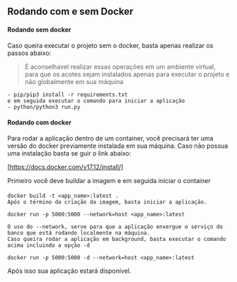 ## Rodando com e sem Docker

#### Rodando sem docker
Caso queira executar o projeto sem o docker, basta apenas realizar os passos abaixo:
> É aconselhavel realizar essas operações em um ambiente virtual, para que os acotes sejam instalados apenas para executar o projeto e não globalmente em sua máquina

    - pip/pip3 install -r requirements.txt
    e em seguida executar o comando para iniciar a aplicação
    - python/python3 run.py
    
#### Rodando com docker
Para rodar a aplicação dentro de um container, você precisará ter uma versão do docker previamente instalada em sua máquina.
Caso não possua uma instalação basta se guir o link abaixo:

[https://docs.docker.com/v17.12/install/]
     
Primeiro você deve buildar a imagem e em seguida iniciar o container
####
    docker build -t <app_name>:latest .
    Após o término da criação da imagem, basta iniciar a aplicação.
    
    docker run -p 5000:5000 --network=host <app_name>:latest
    
    O uso do --network, serve para que a aplicação enxergue o serviço do banco que está rodando localmente na máquina.
    Caso queira rodar a aplicação em background, basta executar o comando acima incluindo a opção -d
    
    docker run -p 5000:5000 -d --network=host <app_name>:latest
    
Após isso sua aplicação estará disponível.

